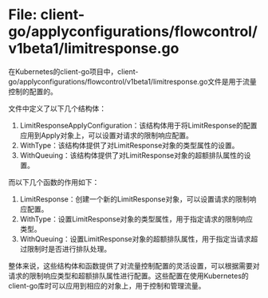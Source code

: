 # File: client-go/applyconfigurations/flowcontrol/v1beta1/limitresponse.go

在Kubernetes的client-go项目中，client-go/applyconfigurations/flowcontrol/v1beta1/limitresponse.go文件是用于流量控制的配置的。

文件中定义了以下几个结构体：

1. LimitResponseApplyConfiguration：该结构体用于将LimitResponse的配置应用到Apply对象上，可以设置对请求的限制响应配置。
2. WithType：该结构体提供了对LimitResponse对象的类型属性的设置。
3. WithQueuing：该结构体提供了对LimitResponse对象的超额排队属性的设置。

而以下几个函数的作用如下：

1. LimitResponse：创建一个新的LimitResponse对象，可以设置请求的限制响应配置。
2. WithType：设置LimitResponse对象的类型属性，用于指定请求的限制响应类型。
3. WithQueuing：设置LimitResponse对象的超额排队属性，用于指定当请求超过限制时是否进行排队处理。

整体来说，这些结构体和函数提供了对流量控制配置的灵活设置，可以根据需要对请求的限制响应类型和超额排队属性进行配置。这些配置在使用Kubernetes的client-go库时可以应用到相应的对象上，用于控制和管理流量。

